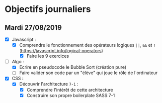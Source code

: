 # Objectifs journaliers

## Mardi 27/08/2019


* [x] Javascript :
  * [x] Comprendre le fonctionnement des opérateurs logiques `||`, `&&` et `!` (https://javascript.info/logical-operators)
    * [x] Faire les 9 exercices

* [ ] Algo : 
  * [x] Ecrire en pseudocode le Bubble Sort (création pure)
  * [ ] Faire valider son code par un "élève" qui joue le rôle de l'ordinateur

* [x] CSS : 
  * [x] Découvrir l'architecture `7-1` :
    * [x] Comprendre l'intérêt de cette architecture
    * [x] Construire son propre boilerplate SASS 7-1
